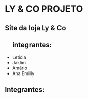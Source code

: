 <!DOCTYPE html>
<html lang="en">
<head>
    <meta charset="UTF-8">
    <meta http-equiv="X-UA-Compatible" content="IE=edge">
    <meta name="viewport" content="width=device-width, initial-scale=1.0">
   
</head>
<body>
   <h1> LY & CO PROJETO </h1>
    <h2>Site da loja Ly & Co</h2>
    <ul>
        <h2> integrantes:</h2>
    <li>Letícia</li>   
     <li>Jaklim</li>  
    <li>Amário</li> 
   <li>Ana Emilly</li> 
    </ul>
    <h2> Integrantes: </h2>
    <a href= "https://trello.com/invite/b/WlDPzGOp/ATTI488ef028dab7d66887062402a3e1b7bfB4EC9F84/🐺-grupo-wolves">
    </a>
</body>
</html>
